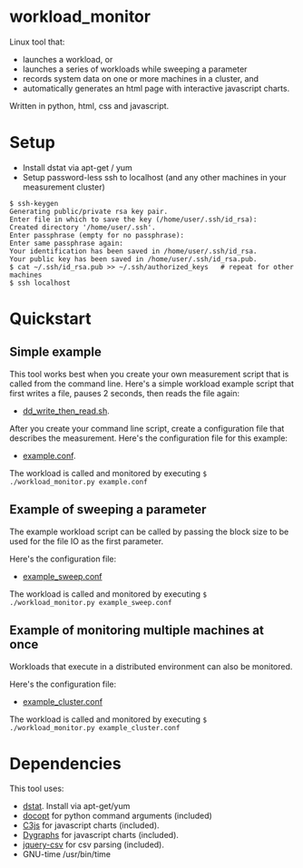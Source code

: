 # workload_monitor
Linux tool that:
 - launches a workload, or
 - launches a series of workloads while sweeping a parameter
 - records system data on one or more machines in a cluster, and
 - automatically generates an html page with interactive javascript charts.

Written in python, html, css and javascript.  

Setup
=====
- Install dstat via apt-get / yum
- Setup password-less ssh to localhost (and any other machines in your measurement cluster)
```
$ ssh-keygen
Generating public/private rsa key pair.
Enter file in which to save the key (/home/user/.ssh/id_rsa):
Created directory '/home/user/.ssh'.
Enter passphrase (empty for no passphrase):
Enter same passphrase again:
Your identification has been saved in /home/user/.ssh/id_rsa.
Your public key has been saved in /home/user/.ssh/id_rsa.pub.
$ cat ~/.ssh/id_rsa.pub >> ~/.ssh/authorized_keys   # repeat for other machines
$ ssh localhost
```

Quickstart
==========

Simple example
--------------
This tool works best when you create your own measurement script that is called
from the command line.  Here's a simple workload example script that first
writes a file, pauses 2 seconds, then reads the file again:
- [dd_write_then_read.sh](https://github.com/jschaub30/workload_monitor/blob/master/dd_write_then_read.sh).

After you create your command line script, create a configuration file
that describes the measurement. Here's the configuration file for this example:
- [example.conf](https://github.com/jschaub30/workload_monitor/blob/master/example.conf).

The workload is called and monitored by executing
`$ ./workload_monitor.py example.conf`


Example of sweeping a parameter
-------------------------------
The example workload script can be called by passing the block size to be used
for the file IO as the first parameter.

Here's the configuration file:
 - [example_sweep.conf](https://github.com/jschaub30/workload_monitor/blob/master/example_sweep.conf)

The workload is called and monitored by executing
`$ ./workload_monitor.py example_sweep.conf`


Example of monitoring multiple machines at once
-----------------------------------------------
Workloads that execute in a distributed environment can also be monitored.

Here's the configuration file:
 - [example_cluster.conf](https://github.com/jschaub30/workload_monitor/blob/master/example_cluster.conf)

The workload is called and monitored by executing
`$ ./workload_monitor.py example_cluster.conf`


Dependencies
============
This tool uses:
- [dstat](http://dag.wiee.rs/home-made/dstat/).  Install via apt-get/yum
- [docopt](https://github.com/docopt/docopt) for python command arguments (included)
- [C3js](http://c3js.org/) for javascript charts (included).
- [Dygraphs](http://dygraphs.com/) for javascript charts (included).
- [jquery-csv](https://code.google.com/p/jquery-csv/) for csv parsing (included).
- GNU-time /usr/bin/time
